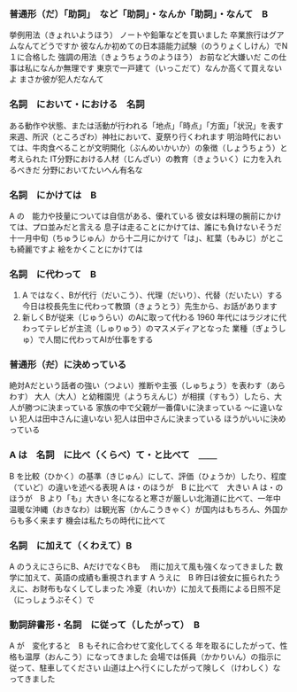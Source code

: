 ### 普通形（だ）「助詞」　など「助詞」・なんか「助詞」・なんて　B
挙例用法（きょれいようほう）
ノートや鉛筆などを買いました
卒業旅行はグアムなんてどうですか
彼なんか初めての日本語能力試験（のうりょくしけん）でN１に合格した
強調の用法（きょうちょうのようほう）
お前など大嫌いだ
この仕事は私になんか無理です
東京で一戸建て（いっこだて）なんか高くて買えないよ
まさか彼が犯人だなんて

### 名詞　において・における　名詞
ある動作や状態、または活動が行われる「地点」「時点」「方面」「状況」を表す
来週、所沢（ところざわ）神社において、夏祭り行くわれます
明治時代においては、牛肉食べることが文明開化（ぶんめいかいか）の象徴（しょうちょう）と考えられた
IT分野における人材（じんざい）の教育（きょういく）に力を入れるべきだ
分野においてたいへん有名な

### 名詞　にかけては　B
A の　能力や技量については自信がある、優れている
彼女は料理の腕前にかけては、プロ並みだと言える
息子は走ることにかけては、誰にも負けないそうだ
十一月中旬（ちゅうじゅん）から十二月にかけて「は」、紅葉（もみじ）がとこも綺麗ですよ
絵をかくことにかけては

### 名詞　に代わって　B
1. A ではなく、Bが代行（だいこう）、代理（だいり）、代替（だいたい）する
今日は校長先生に代わって教頭（きょうとう）先生から、お話があります
2. 新しくBが従来（じゅうらい）のAに取って代わる
1960 年代にはラジオに代わってテレビが主流（しゅりゅう）のマスメディアとなった
業種（ぎょうしゅ）で人間に代わってAIが仕事をする

### 普通形（~~だ~~）に決めっている
絶対Aだという話者の強い（つよい）推断や主張（しゅちょう）を表わす（あらわす）
大人（大人）と幼稚園児（ようちえんじ）が相撲（すもう）したら、大人が勝つに決まっている
家族の中で父親が一番偉いに決まっている
〜に違いない
犯人は田中さんに違いない
犯人は田中さんに決まっている
ほうがいいに決めっている

### A は　名詞　に比べ（くらべ）て・と比べて　＿＿
B を比較（ひかく）の基準（きじゅん）にして、評価（ひょうか）したり、程度（ていど）の違いを述べる表現
A は・のほうが　B に比べて　大きい
A は・のほうが　B より「も」大きい
冬になると寒さが厳しい北海道に比べて、一年中温暖な沖縄（おきなわ）は観光客（かんこうきゃく）が国内はもちろん、外国からも多く来ます
機会は私たちの時代に比べて

### 名詞　に加えて（くわえて）B
A のうえにさらにB、AだけでなくBも　
雨に加えて風も強くなってきました
数学に加えて、英語の成績も重視されます
A うえに　B
昨日は彼女に振られたうえに、お財布もなくしてしまった
冷夏（れいか）に加えて長雨による日照不足（にっしょうぶそく）で

### 動詞辞書形・名詞　に従って（したがって）　B
A が　変化すると　B もそれに合わせて変化してくる
年を取るにしたがって、性格も温厚（おんこう）になってきました
会場では係員（かかりいん）の指示に従って、駐車してください
山道は上へ行くにしたがって険しく（けわしく）なってきました

